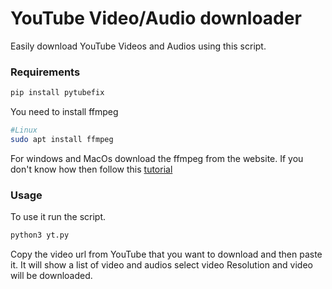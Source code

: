 # YouTube Video/Audio downloader

Easily download YouTube Videos and Audios using this script.


### Requirements

```bash
pip install pytubefix
```
You need to install ffmpeg 

```bash
#Linux
sudo apt install ffmpeg

```

For windows and MacOs download the ffmpeg from the website.
If you don't know how then follow this [tutorial](https://www.geeksforgeeks.org/how-to-install-ffmpeg-on-windows/)


### Usage

To use it run the script.

```bash
python3 yt.py 
```

Copy the video url from YouTube that you want to download and then paste it. It will show a list of video and audios select video Resolution and video will be downloaded.

